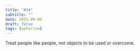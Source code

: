 ```yaml
---
title: "#14"
subtitle: ""
date: 2025-09-06
draft: false
tags: [aphorism]
---
```


Treat people like people, not objects to be used or overcome.
